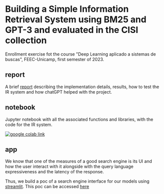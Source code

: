 # Building a Simple Information Retrieval System using BM25 and GPT-3 and evaluated in the CISI collection

Enrollment exercise fot the course "Deep Learning aplicado a sistemas de buscas", FEEC-Unicamp, first semester of 2023.

## report

A brief [report](report.md) describing the implementation details, results, how to test the IR system and how chatGPT helped with the project.

## notebook

Jupyter notebook with all the associated functions and libraries, with the code for the IR system.

[![google colab link](https://colab.research.google.com/assets/colab-badge.svg)](https://colab.research.google.com/github/tcvieira/bm25-exercise-report/notebook.ipynb)

## app

We know that one of the measures of a good search engine is its UI and how the user interact with it alongside with the query language expressiveness and the latency of the response.

Thus, we build a poc of a search engine interface for our models using [streamlit](https://streamlit.io/). This poc can be accessed [here](https://tcvieira-bm25-exercise-report-appapp-qnojit.streamlit.app/)
